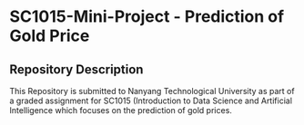 # SC1015-Mini-Project - Prediction of Gold Price
## Repository Description
This Repository is submitted to Nanyang Technological University as part of a graded assignment for SC1015 (Introduction to Data Science and Artificial Intelligence which focuses on the prediction of gold prices.
